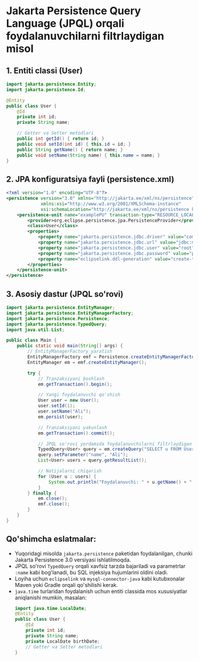 # Jakarta Persistence Query Language (JPQL) orqali foydalanuvchilarni filtrlaydigan misol

## 1. Entiti classi (User)
```java
import jakarta.persistence.Entity;
import jakarta.persistence.Id;

@Entity
public class User {
    @Id
    private int id;
    private String name;

    // Getter va Setter metodlari
    public int getId() { return id; }
    public void setId(int id) { this.id = id; }
    public String getName() { return name; }
    public void setName(String name) { this.name = name; }
}
```

## 2. JPA konfiguratsiya fayli (persistence.xml)
```xml
<?xml version="1.0" encoding="UTF-8"?>
<persistence version="3.0" xmlns="http://jakarta.ee/xml/ns/persistence"
             xmlns:xsi="http://www.w3.org/2001/XMLSchema-instance"
             xsi:schemaLocation="http://jakarta.ee/xml/ns/persistence http://jakarta.ee/xml/ns/persistence/persistence_3_0.xsd">
    <persistence-unit name="examplePU" transaction-type="RESOURCE_LOCAL">
        <provider>org.eclipse.persistence.jpa.PersistenceProvider</provider>
        <class>User</class>
        <properties>
            <property name="jakarta.persistence.jdbc.driver" value="com.mysql.cj.jdbc.Driver"/>
            <property name="jakarta.persistence.jdbc.url" value="jdbc:mysql://localhost:3306/testdb"/>
            <property name="jakarta.persistence.jdbc.user" value="root"/>
            <property name="jakarta.persistence.jdbc.password" value="password"/>
            <property name="eclipselink.ddl-generation" value="create-tables"/>
        </properties>
    </persistence-unit>
</persistence>
```

## 3. Asosiy dastur (JPQL so'rovi)
```java
import jakarta.persistence.EntityManager;
import jakarta.persistence.EntityManagerFactory;
import jakarta.persistence.Persistence;
import jakarta.persistence.TypedQuery;
import java.util.List;

public class Main {
    public static void main(String[] args) {
        // EntityManagerFactory yaratish
        EntityManagerFactory emf = Persistence.createEntityManagerFactory("examplePU");
        EntityManager em = emf.createEntityManager();

        try {
            // Tranzaksiyani boshlash
            em.getTransaction().begin();

            // Yangi foydalanuvchi qo'shish
            User user = new User();
            user.setId(1);
            user.setName("Ali");
            em.persist(user);

            // Tranzaksiyani yakunlash
            em.getTransaction().commit();

            // JPQL so'rovi yordamida foydalanuvchilarni filtrlaydigan misol
            TypedQuery<User> query = em.createQuery("SELECT u FROM User u WHERE u.name = :name", User.class);
            query.setParameter("name", "Ali");
            List<User> users = query.getResultList();

            // Natijalarni chiqarish
            for (User u : users) {
                System.out.println("Foydalanuvchi: " + u.getName() + ", ID: " + u.getId());
            }
        } finally {
            em.close();
            emf.close();
        }
    }
}
```

## Qo'shimcha eslatmalar:
- Yuqoridagi misolda `jakarta.persistence` paketidan foydalanilgan, chunki Jakarta Persistence 3.0 versiyasi ishlatilmoqda.
- JPQL so'rovi `TypedQuery` orqali xavfsiz tarzda bajariladi va parametrlar `:name` kabi bog'lanadi, bu SQL injeksiya hujumlarini oldini oladi.
- Loyiha uchun `eclipselink` va `mysql-connector-java` kabi kutubxonalar Maven yoki Gradle orqali qo'shilishi kerak.
- `java.time` turlaridan foydalanish uchun entiti classida mos xususiyatlar aniqlanishi mumkin, masalan:
  ```java
  import java.time.LocalDate;
  @Entity
  public class User {
      @Id
      private int id;
      private String name;
      private LocalDate birthDate;
      // Getter va Setter metodlari
  }
  ```
